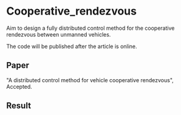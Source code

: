 # Cooperative_rendezvous
Aim to design a fully distributed control method for the cooperative rendezvous between unmanned vehicles.

The code will be published after the article is online.

## Paper
"A distributed control method for vehicle cooperative rendezvous", Accepted.

## Result
